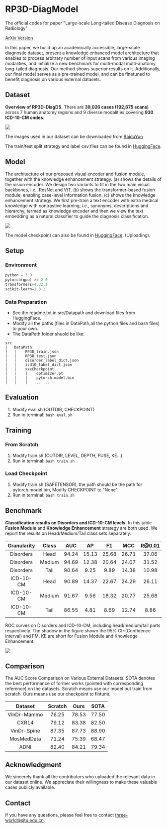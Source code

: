 # RP3D-DiagModel

The official codes for paper "Large-scale Long-tailed Disease Diagnosis on Radiology"

[ArXiv Version](https://arxiv.org/abs/2312.16151)

In this paper, we build up an academically accessible, large-scale diagnostic dataset, present a knowledge enhanced model architecture that enables to process arbitrary number of input scans from various imaging modalities, and initialize a new benchmark for multi-modal multi-anatomy long-tailed diagnosis. Our method shows superior results on it. Additionally, our final model serves as a pre-trained model, and can be finetuned to benefit diagnosis on various external datasets.

## Dataset

**Overview of RP3D-DiagDS.** There are **39,026 cases (192,675 scans)** across 7 human anatomy regions and 9 diverse modalities covering **930 ICD-10-CM codes**.

<img src="https://github.com/qiaoyu-zheng/RP3D-Diag/blob/main/Images/RP3D-DiagDS.png"/>

The images used in our dataset can be downloaded from [BaiduYun](https://pan.baidu.com/s/1E_uSoCLm5H66a7KkpRfi1g?pwd=urfg)

The train/test split strategy and label csv files can be found in [HuggingFace](https://huggingface.co/datasets/QiaoyuZheng/RP3D-DiagDS).

## Model

The architecture of our proposed visual encoder and fusion module, together with the knowledge enhancement strategy. (a) shows the details of the vision encoder. We design two variants to fit in the two main visual backbones, i.e., ResNet and ViT. (b) shows the transformer-based fusion module, enabling case-level information fusion. (c) shows the knowledge enhancement strategy. We first pre-train a text encoder with extra medical knowledge with contrastive learning, i.e., synonyms, descriptions and hierarchy, termed as knowledge encoder and then we view the text embedding as a natural classifier to guide the diagnosis classification.

<img src="https://github.com/qiaoyu-zheng/RP3D-Diag/blob/main/Images/RP3D-DiagModel.png"/>

The model checkpoint can also be found in [HuggingFace](https://huggingface.co/datasets/QiaoyuZheng/RP3D-DiagDS). (Uploading).

## Setup

### Environment

```python
python = 3.9
pytorch(gpu) >= 2.0
transformers=4.32.1
scikit-learn=1.3.2
```

### Data Preparation

* See the readme.txt in src/Datapath and download files from HuggingFace.
* Modify all the paths (files in DataPath,all the python files and bash files) to your own.
* The DataPath folder shuold be like:

```
src
|   DataPath
|   |    RP3D_train.json
|   |    RP3D_test.json
|   |    disorder_label_dict.json
|   |    icd10_label_dict.json
|   |    xxxCheckpoint
|   |    |    optimizer.pt
|   |    |    pytorch.model.bin 
|   |    |    ......
```

## Evaluation

1. Modify eval.sh (OUTDIR, CHECKPOINT)
2. Run in terminal:  `bash eval.sh`

## Training

### From Scratch

1. Modify train.sh (OUTDIR, LEVEL, DEPTH, FUSE, KE...)
2. Run in terminal: `bash train.sh`

### Load Checkpoint

1. Modify train.sh (SAFETENSOR), the path should be the path for pytorch.model.bin, Modify CHECKPOINT to "None".
2. Run in terminal: `bash train.sh`

## Benchmark

**Classification results on Disorders and ICD-10-CM levels.** In this table **Fusion Module** and **Knowledge Enhancement** strategy are both used. We report the results on Head/Medium/Tail class sets separately.

| Granularity | Class |  AUC  |  AP  |  F1  |  MCC  | R@0.01 | R@0.05 | R@0.1 |
| :---------: | :----: | :---: | :---: | :---: | :---: | :----: | :----: | :---: |
|  Disorders  |  Head  | 94.24 | 15.13 | 25.68 | 26.71 | 37.06 | 66.55 | 81.37 |
|  Disorders  | Medium | 94.69 | 12.38 | 20.64 | 24.07 | 31.52 | 65.34 | 78.73 |
|  Disorders  |  Tail  | 90.64 | 9.25 | 9.89 | 14.38 | 10.98 | 27.98 | 43.53 |
|  ICD-10-CM  |  Head  | 90.89 | 14.37 | 22.67 | 24.29 | 26.11 | 53.82 | 69.16 |
|  ICD-10-CM  | Medium | 91.67 | 9.56 | 18.32 | 20.77 | 25.68 | 52.85 | 66.63 |
|  ICD-10-CM  |  Tail  | 86.55 | 4.81 | 8.69 | 12.74 |  8.86  | 22.75 | 37.97 |

ROC curves on Disorders and ICD-10-CM, including head/medium/tail parts respectively. The shadow in the figure shown the 95\% CI~(Confidence interval) and FM, KE are short for Fusion Module and Knowledge Enhancement.

<img src="https://github.com/qiaoyu-zheng/RP3D-Diag/blob/main/Images/ROCs.png"/>

## Comparison

The AUC Score Comparison on Various External Datasets. SOTA denotes the best performance of former works (pointed
with corresponding reference) on the datasets. Scratch means use our model but train from scratch. Ours means use our checkpoint to fintune.

|   Dataset   | Scratch | Ours | SOTA |
| :---------: | :-----: | :---: | :---: |
| VinDr-Mammo |  76.25  | 78.53 | 77.50 |
|    CXR14    |  79.12  | 83.38 | 82.50 |
| VinDr-Spine |  87.35  | 87.73 | 88.90 |
| MosMedData |  71.24  | 75.39 | 68.47 |
|    ADNI    |  82.40  | 84.21 | 79.34 |

## Acknowledgment

We sincerely thank all the contributors who uploaded the relevant data in our dataset online. We appreciate their willingness to make these valuable cases publicly available.

## Contact

If you have any questions, please feel free to contact [three-world@sjtu.edu.cn](https://qiaoyu-zheng.github.io).
